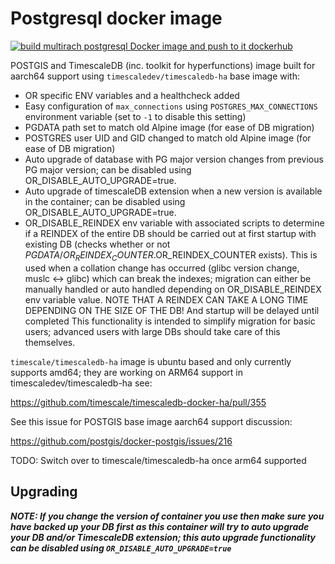 # Postgresql docker image
[![build multirach postgresql Docker image and push to it dockerhub](https://github.com/openremote/postgresql/actions/workflows/postgresql.yml/badge.svg)](https://github.com/openremote/postgresql/actions/workflows/postgresql.yml)

 POSTGIS and TimescaleDB (inc. toolkit for hyperfunctions) image built for aarch64 support using `timescaledev/timescaledb-ha` base image with:

- OR specific ENV variables and a healthcheck added
- Easy configuration of `max_connections` using `POSTGRES_MAX_CONNECTIONS` environment variable (set to `-1` to disable this setting)
- PGDATA path set to match old Alpine image (for ease of DB migration)
- POSTGRES user UID and GID changed to match old Alpine image (for ease of DB migration)
- Auto upgrade of database with PG major version changes from previous PG major version; can be disabled using
  OR_DISABLE_AUTO_UPGRADE=true.
- Auto upgrade of timescaleDB extension when a new version is available in the container; can be disabled using
  OR_DISABLE_AUTO_UPGRADE=true.
- OR_DISABLE_REINDEX env variable with associated scripts to determine if a REINDEX of the entire DB should be carried
  out at first startup with existing DB (checks whether or not $PGDATA/OR_REINDEX_COUNTER.$OR_REINDEX_COUNTER exists).
  This is used when a collation change has occurred (glibc version change, muslc <-> glibc) which can break the indexes;
  migration can either be manually handled or auto handled depending on OR_DISABLE_REINDEX env variable value.
  NOTE THAT A REINDEX CAN TAKE A LONG TIME DEPENDING ON THE SIZE OF THE DB! And startup will be delayed until completed
  This functionality is intended to simplify migration for basic users; advanced users with large DBs should take care of this
  themselves.

`timescale/timescaledb-ha` image is ubuntu based and only currently supports amd64; they are working on ARM64 support in timescaledev/timescaledb-ha see:

https://github.com/timescale/timescaledb-docker-ha/pull/355

See this issue for POSTGIS base image aarch64 support discussion:

https://github.com/postgis/docker-postgis/issues/216

TODO: Switch over to timescale/timescaledb-ha once arm64 supported

## Upgrading
***NOTE: If you change the version of container you use then make sure you have backed up your DB first as this container will try to auto upgrade your DB and/or TimescaleDB extension; this auto upgrade functionality can be disabled using `OR_DISABLE_AUTO_UPGRADE=true`***
